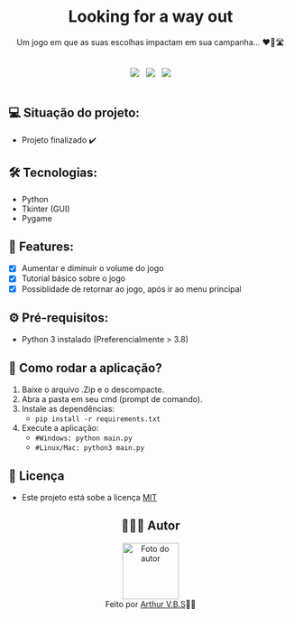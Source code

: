 <h1 align="center">Looking for a way out</h1>
<p align="center">Um jogo em que as suas escolhas impactam em sua campanha... ❤️🍇🛣️</p>

<br>
<div align="center">
  <img src="https://img.shields.io/badge/License-MIT-000?style=social&logo=json&logoColor=469BD2">
  &nbsp;
  <img src="https://img.shields.io/badge/GitHub-000?style=social&logo=github&logoColor=469BD2">
  &nbsp;
  <img src="https://img.shields.io/badge/Python-000?style=social&logo=python&logoColor=469BD2">
</div>
<br>

## 💻 Situação do projeto:

- Projeto finalizado ✔️

## 🛠 Tecnologias:

- Python
- Tkinter (GUI)
- Pygame

## 📝 Features:

- [x] Aumentar e diminuir o volume do jogo
- [x] Tutorial básico sobre o jogo
- [x] Possiblidade de retornar ao jogo, após ir ao menu principal

## ⚙️ Pré-requisitos:

- Python 3 instalado (Preferencialmente > 3.8)

## 🚀 Como rodar a aplicação?

1. Baixe o arquivo .Zip e o descompacte.
2. Abra a pasta em seu cmd (prompt de comando).
3. Instale as dependências:
    - `pip install -r requirements.txt`
4. Execute a aplicação: 
    - `#Windows: python main.py`
    - `#Linux/Mac: python3 main.py`

## 📝 Licença

- Este projeto está sobe a licença [MIT](https://github.com/ArthurVBS/PyChoiceGame/blob/main/LICENSE)

<h2 align="center">👨🏽‍💻 Autor</h2>
<div align="center">
  <img width="100px;" src="https://avatars.githubusercontent.com/u/84406367?v=4" alt="Foto do autor"/>
  <br><span>Feito por <a href="https://github.com/ArthurVBS" target="_blank" rel="external">Arthur V.B.S</a>✌🏽</span>
</div>
